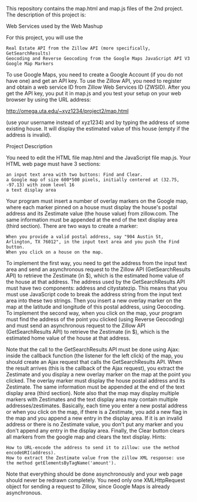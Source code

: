 This repository contains the map.html and map.js files of the 2nd project. 
The description of this project is: 

Web Services used by the Web Mashup

For this project, you will use the

    Real Estate API from the Zillow API (more specifically, GetSearchResults)
    Geocoding and Reverse Geocoding from the Google Maps JavaScript API V3
    Google Map Markers 

To use Google Maps, you need to create a Google Account (if you do not have one) and get an API key. To use the Zillow API, you need to register and obtain a web service ID from Zillow Web Services ID (ZWSID). After you get the API key, you put it in map.js and you test your setup on your web browser by using the URL address:

http://omega.uta.edu/~xyz1234/project2/map.html

(use your username instead of xyz1234) and by typing the address of some existing house. It will display the estimated value of this house (empty if the address is invalid).

Project Description

You need to edit the HTML file map.html and the JavaScript file map.js. Your HTML web page must have 3 sections:

    an input text area with two buttons: Find and Clear.
    a Google map of size 600*500 pixels, initially centered at (32.75, -97.13) with zoom level 16
    a text display area

Your program must insert a number of overlay markers on the Google map, where each marker pinned on a house must display the house's postal address and its Zestimate value (the house value) from zillow.com. The same information must be appended at the end of the text display area (third section). There are two ways to create a marker:

    When you provide a valid postal address, say "904 Austin St, Arlington, TX 76012", in the input text area and you push the Find button.
    When you click on a house on the map.

To implement the first way, you need to get the address from the input text area and send an asynchronous request to the Zillow API (GetSearchResults API) to retrieve the Zestimate (in $), which is the estimated home value of the house at that address. The address used by the GetSearchResults API must have two components: address and citystatezip. This means that you must use JavaScript code to break the address string from the input text area into these two strings. Then you insert a new overlay marker on the map at the latitude and longitude of this postal address, using Geocoding. To implement the second way, when you click on the map, your program must find the address of the point you clicked (using Reverse Geocoding) and must send an asynchronous request to the Zillow API (GetSearchResults API) to retrieve the Zestimate (in $), which is the estimated home value of the house at that address.

Note that the call to the GetSearchResults API must be done using Ajax: inside the callback function (the listener for the left click) of the map, you should create an Ajax request that calls the GetSearchResults API. When the result arrives (this is the callback of the Ajax request), you extract the Zestimate and you display a new overlay marker on the map at the point you clicked. The overlay marker must display the house postal address and its Zestimate. The same information must be appended at the end of the text display area (third section). Note also that the map may display multiple markers with Zestimates and the text display area may contain multiple addresses/zestimates. Basically, each time you enter a new postal address or when you click on the map, if there is a Zestimate, you add a new flag in the map and you append a new entry in the display area. If it is an invalid address or there is no Zestimate value, you don't put any marker and you don't append any entry in the display area. Finally, the Clear button clears all markers from the google map and clears the text display.
Hints:

    How to URL-encode the address to send it to zillow: use the method encodeURI(address).
    How to extract the Zestimate value from the zillow XML response: use the method getElementsByTagName('amount').

Note that everything should be done asynchronously and your web page should never be redrawn completely. You need only one XMLHttpRequest object for sending a request to Zillow, since Google Maps is already asynchronous. 
